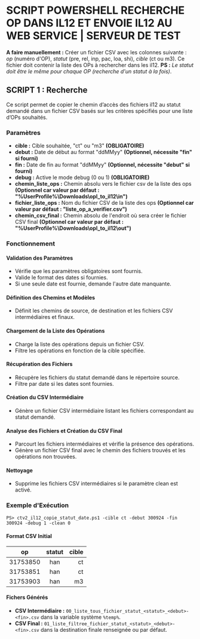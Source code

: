 # SCRIPT POWERSHELL RECHERCHE OP DANS IL12 ET ENVOIE IL12 AU WEB SERVICE | SERVEUR DE TEST

**A faire manuellement :** Créer un fichier CSV avec les colonnes suivante : *op* (numéro d'OP), *statut* (pre, rel, inp, pac, loa, shi), *cible* (ct ou m3).
Ce fichier doit contenir la liste des OPs à rechercher dans les il12. **PS :** *Le statut doit être le même pour chaque OP (recherche d'un statut à la fois)*.

## SCRIPT 1 : Recherche

Ce script permet de copier le chemin d’accès des fichiers il12 au statut demandé dans un fichier CSV basés sur les critères spécifiés pour une liste d’OPs souhaités.

### Paramètres

- **cible :** Cible souhaitée, "ct" ou "m3" **(OBLIGATOIRE)**
- **debut :** Date de début au format "ddMMyy" **(Optionnel, nécessite "fin" si fourni)**
- **fin :** Date de fin au format "ddMMyy" **(Optionnel, nécessite "debut" si fourni)**
- **debug :** Active le mode debug (0 ou 1) **(OBLIGATOIRE)**
- **chemin_liste_ops :** Chemin absolu vers le fichier csv de la liste des ops **(Optionnel car valeur par défaut : "%UserProfile%\Downloads\opl_to_il12\in\")**
- **fichier_liste_ops :** Nom du fichier CSV de la liste des ops **(Optionnel car valeur par défaut : "liste_op_a_verifier.csv")**
- **chemin_csv_final :** Chemin absolu de l'endroit où sera créer le fichier CSV final **(Optionnel car valeur par défaut : "%UserProfile%\Downloads\opl_to_il12\out\")**

### Fonctionnement

#### Validation des Paramètres

- Vérifie que les paramètres obligatoires sont fournis.
- Valide le format des dates si fournies.
- Si une seule date est fournie, demande l'autre date manquante.

#### Définition des Chemins et Modèles

- Définit les chemins de source, de destination et les fichiers CSV intermédiaires et finaux.

#### Chargement de la Liste des Opérations

- Charge la liste des opérations depuis un fichier CSV.
- Filtre les opérations en fonction de la cible spécifiée.

#### Récupération des Fichiers

- Récupère les fichiers du statut demandé dans le répertoire source.
- Filtre par date si les dates sont fournies.

#### Création du CSV Intermédiaire

- Génère un fichier CSV intermédiaire listant les fichiers correspondant au statut demandé.

#### Analyse des Fichiers et Création du CSV Final

- Parcourt les fichiers intermédiaires et vérifie la présence des opérations.
- Génère un fichier CSV final avec le chemin des fichiers trouvés et les opérations non trouvées.

#### Nettoyage

- Supprime les fichiers CSV intermédiaires si le paramètre clean est activé.

### Exemple d'Exécution

`PS> ctv2_il12_copie_statut_date.ps1 -cible ct -debut 300924 -fin 300924 -debug 1 -clean 0`

#### Format CSV Initial

|op      |statut |cible  |
|---     |:-:    |--:    |
|31753850|han    |ct     |
|31753851|han    |ct     |
|31753903|han    |m3     |

#### Fichers Générés

- **CSV Intermédiaire :** `00_liste_tous_fichier_statut_<statut>_<debut>-<fin>.csv` dans la variable système `%temp%`.
- **CSV Final :** `01_liste_filtree_fichier_statut_<statut>_<debut>-<fin>.csv` dans la destination finale renseignée ou par défaut.



    
